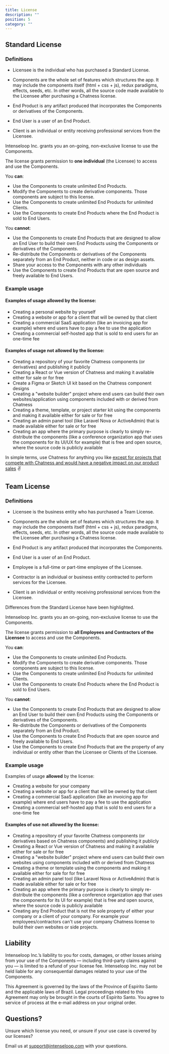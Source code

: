 ```yaml
---
title: License
description: ""
position: 5
category: ""
---
```


## Standard License

### Definitions

- Licensee is the individual who has purchased a Standard License.

- Components are the whole set of features which structures the app. It may include the components itself (html + css + js), redux paradigms, effects, seeds, etc. In other words, all the source code made available to the Licensee after purchasing a Chatness license.

- End Product is any artifact produced that incorporates the Components or derivatives of the Components.

- End User is a user of an End Product.

- Client is an individual or entity receiving professional services from the Licensee.

Intenseloop Inc. grants you an on-going, non-exclusive license to use the Components.

The license grants permission to **one individual** (the Licensee) to access and use the Components.

You **can**:

- Use the Components to create unlimited End Products.
- Modify the Components to create derivative components. Those components are subject to this license.
- Use the Components to create unlimited End Products for unlimited Clients.
- Use the Components to create End Products where the End Product is sold to End Users.

You **cannot**:

- Use the Components to create End Products that are designed to allow an End User to build their own End Products using the Components or derivatives of the Components.
- Re-distribute the Components or derivatives of the Components separately from an End Product, neither in code or as design assets.
- Share your access to the Components with any other individuals
- Use the Components to create End Products that are open source and freely available to End Users.

### Example usage

#### Examples of usage **allowed** by the license:

- Creating a personal website by yourself
- Creating a website or app for a client that will be owned by that client
- Creating a commercial SaaS application (like an invoicing app for example) where end users have to pay a fee to use the application
- Creating a commercial self-hosted app that is sold to end users for an one-time fee

#### Examples of usage **not allowed** by the license:

- Creating a repository of your favorite Chatness components (or derivatives) and publishing it publicly
- Creating a React or Vue version of Chatness and making it available either for sale or for free
- Create a Figma or Sketch UI kit based on the Chatness component designs
- Creating a "website builder" project where end users can build their own websites/application using components included with or derived from Chatness
- Creating a theme, template, or project starter kit using the components and making it available either for sale or for free
- Creating an admin panel tool (like Laravel Nova or ActiveAdmin) that is made available either for sale or for free
- Creating an app where the primary purpose is clearly to simply re-distribute the components (like a conference organization app that uses the components for its UI/UX for example) that is free and open source, where the source code is publicly available

In simple terms, use Chatness for anything you like <u>except for projects that compete with Chatness and would have a negative impact on our product sales</u> ✌️

## Team License

### Definitions

- Licensee is the business entity who has purchased a Team License.

- Components are the whole set of features which structures the app. It may include the components itself (html + css + js), redux paradigms, effects, seeds, etc. In other words, all the source code made available to the Licensee after purchasing a Chatness license.

- End Product is any artifact produced that incorporates the Components.

- End User is a user of an End Product.

- Employee is a full-time or part-time employee of the Licensee.

- Contractor is an individual or business entity contracted to perform services for the Licensee.

- Client is an individual or entity receiving professional services from the Licensee.

Differences from the Standard License have been highlighted.

Intenseloop Inc. grants you an on-going, non-exclusive license to use the Components.

The license grants permission to **all Employees and Contractors of the Licensee** to access and use the Components.

You **can**:

- Use the Components to create unlimited End Products.
- Modify the Components to create derivative components. Those components are subject to this license.
- Use the Components to create unlimited End Products for unlimited Clients.
- Use the Components to create End Products where the End Product is sold to End Users.

You **cannot**:

- Use the Components to create End Products that are designed to allow an End User to build their own End Products using the Components or derivatives of the Components.
- Re-distribute the Components or derivatives of the Components separately from an End Product.
- Use the Components to create End Products that are open source and freely available to End Users.
- Use the Components to create End Products that are the property of any individual or entity other than the Licensee or Clients of the Licensee.

### Example usage

Examples of usage **allowed** by the license:

- Creating a website for your company
- Creating a website or app for a client that will be owned by that client
- Creating a commercial SaaS application (like an invoicing app for example) where end users have to pay a fee to use the application
- Creating a commercial self-hosted app that is sold to end users for a one-time fee

#### Examples of use **not allowed** by the license:

- Creating a repository of your favorite Chatness components (or derivatives based on Chatness components) and publishing it publicly
- Creating a React or Vue version of Chatness and making it available either for sale or for free
- Creating a "website builder" project where end users can build their own websites using components included with or derived from Chatness
- Creating a theme or template using the components and making it available either for sale for for free
- Creating an admin panel tool (like Laravel Nova or ActiveAdmin) that is made available either for sale or for free
- Creating an app where the primary purpose is clearly to simply re-distribute the components (like a conference organization app that uses the components for its UI for example) that is free and open source, where the source code is publicly available
- Creating any End Product that is not the sole property of either your company or a client of your company. For example your employees/contractors can't use your company Chatness license to build their own websites or side projects.

## Liability

Intenseloop Inc.’s liability to you for costs, damages, or other losses arising from your use of the Components — including third-party claims against you — is limited to a refund of your license fee. Intenseloop Inc. may not be held liable for any consequential damages related to your use of the Components.

This Agreement is governed by the laws of the Province of Espírito Santo and the applicable laws of Brazil. Legal proceedings related to this Agreement may only be brought in the courts of Espírito Santo. You agree to service of process at the e-mail address on your original order.

## Questions?

Unsure which license you need, or unsure if your use case is covered by our licenses?

Email us at support@intenseloop.com with your questions.
